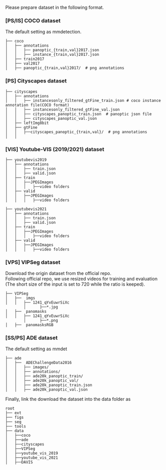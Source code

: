 Please prepare dataset in the following format.

### [PS/IS] COCO dataset

The default setting as mmdetection.

```
├── coco
│   ├── annotations
│   │   ├── panoptic_{train,val}2017.json
│   │   ├── instance_{train,val}2017.json
│   ├── train2017
│   ├── val2017
│   ├── panoptic_{train,val}2017/  # png annotations
```


### [PS] Cityscapes dataset

```
├── cityscapes
│   ├── annotations
│   │   ├── instancesonly_filtered_gtFine_train.json # coco instance annotation file(COCO format)
│   │   ├── instancesonly_filtered_gtFine_val.json
│   │   ├── cityscapes_panoptic_train.json  # panoptic json file 
│   │   ├── cityscapes_panoptic_val.json  
│   ├── leftImg8bit
│   ├── gtFine
│   │   ├──cityscapes_panoptic_{train,val}/  # png annotations
│   │   
```




### [VIS] Youtube-VIS (2019/2021) dataset 

```
├── youtubevis2019
│   ├── annotations
│   │   ├── train.json
│   │   ├── valid.json
│   ├── train
│   │   ├──JPEGImages
│   │   │   ├──video folders
│   ├── valid
│   │   ├──JPEGImages
│   │   │   ├──video folders
```

```
├── youtubevis2021
│   ├── annotations
│   │   ├── train.json
│   │   ├── valid.json
│   ├── train
│   │   ├──JPEGImages
│   │   │   ├──video folders
│   ├── valid
│   │   ├──JPEGImages
│   │   │   ├──video folders
```

### [VPS] VIPSeg dataset

Download the origin dataset from the official repo.\
Following official repo, we use resized videos for training and evaluation (The short size of the input is set to 720 while the ratio is keeped).

```
├── VIPSeg
│   ├──  imgs
│   │   ├── 1241_qYvEuwrSiXc
        │      ├──*.jpg
│   ├──  panomasks 
│   │   ├── 1241_qYvEuwrSiXc
        │      ├──*.png
│   ├──  panomasksRGB 
```

### [SS/PS] ADE dataset

The default setting as mmdet

```
├── ade
│   ├──  ADEChallengeData2016
│   │   ├── images/
│   │   ├── annotations/
│   │   ├── ade20k_panoptic_train/
│   │   ├── ade20k_panoptic_val/
│   │   ├── ade20k_panoptic_train.json
│   │   ├── ade20k_panoptic_val.json
```

Finally, link the download the dataset into the data folder as 

```
root
├── ext
├── figs
├── seg
├── tools
├── data
│   ├──coco
│   ├──ade
│   ├──cityscapes
│   ├──VIPSeg
│   ├──youtube_vis_2019
│   ├──youtube_vis_2021
│   ├──DAVIS
